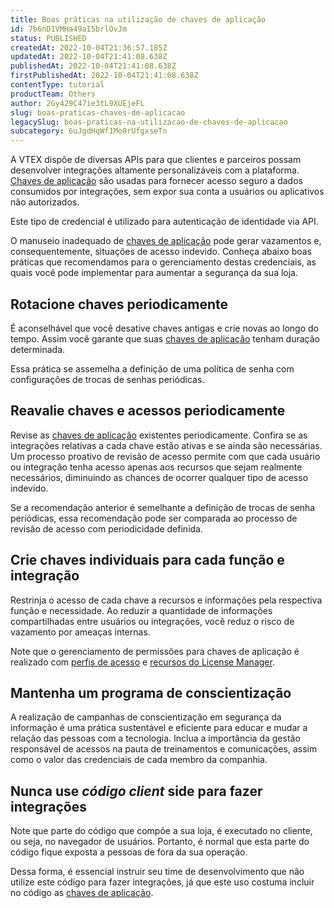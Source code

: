 ```yaml
---
title: Boas práticas na utilização de chaves de aplicação
id: 7b6nD1VMHa49aI5brlOvJm
status: PUBLISHED
createdAt: 2022-10-04T21:36:57.185Z
updatedAt: 2022-10-04T21:41:08.638Z
publishedAt: 2022-10-04T21:41:08.638Z
firstPublishedAt: 2022-10-04T21:41:08.638Z
contentType: tutorial
productTeam: Others
author: 2Gy429C47ie3tL9XUEjeFL
slug: boas-praticas-chaves-de-aplicacao
legacySlug: boas-praticas-na-utilizacao-de-chaves-de-aplicacao
subcategory: 6uJgdHqWf1Mo0rUfgxseTn
---
```


A VTEX dispõe de diversas APIs para que clientes e parceiros possam desenvolver integrações altamente personalizáveis ​​com a plataforma.  [Chaves de aplicação](https://help.vtex.com/tutorial/application-keys--2iffYzlvvz4BDMr6WGUtet) são usadas para fornecer acesso seguro a dados consumidos por integrações, sem expor sua conta a usuários ou aplicativos não autorizados.

<div class = "alert alert-info">
Este tipo de credencial é utilizado para autenticação de identidade via API.
</div>

O manuseio inadequado de [chaves de aplicação](https://help.vtex.com/tutorial/application-keys--2iffYzlvvz4BDMr6WGUtet) pode gerar vazamentos e, consequentemente, situações de acesso indevido. Conheça abaixo boas práticas que recomendamos para o gerenciamento destas credenciais, as quais você pode implementar para aumentar a segurança da sua loja.
## Rotacione chaves periodicamente

É aconselhável que você desative chaves antigas e crie novas ao longo do tempo. Assim você garante que suas [chaves de aplicação](https://help.vtex.com/tutorial/application-keys--2iffYzlvvz4BDMr6WGUtet) tenham duração determinada.

Essa prática se assemelha a definição de uma política de senha com configurações de trocas de senhas periódicas. 

## Reavalie chaves e acessos periodicamente

Revise as [chaves de aplicação](https://help.vtex.com/tutorial/application-keys--2iffYzlvvz4BDMr6WGUtet) existentes periodicamente. Confira se as integrações relativas a cada chave estão ativas e se ainda são necessárias. Um processo proativo de revisão de acesso permite com que cada usuário ou integração tenha acesso apenas aos recursos que sejam realmente necessários, diminuindo as chances de ocorrer qualquer tipo de acesso indevido. 

Se a recomendação anterior é semelhante a definição de trocas de senha periódicas, essa recomendação pode ser comparada ao processo de revisão de acesso com periodicidade definida.

## Crie chaves individuais para cada função e integração

Restrinja o acesso de cada chave a recursos e informações pela respectiva função e necessidade. Ao reduzir a quantidade de informações compartilhadas entre usuários ou integrações, você reduz o risco de vazamento por ameaças internas.

Note que o gerenciamento de permissões para chaves de aplicação é realizado com [perfis de acesso](https://help.vtex.com/tutorial/roles--7HKK5Uau2H6wxE1rH5oRbc) e [recursos do License Manager](https://help.vtex.com/tutorial/license-manager-resources--3q6ztrC8YynQf6rdc6euk3).

## Mantenha um programa de conscientização

A realização de campanhas de conscientização em segurança da informação é uma prática sustentável e eficiente para educar e mudar a relação das pessoas com a tecnologia. Inclua a importância da gestão responsável de acessos na pauta de treinamentos e comunicações, assim como o valor das credenciais de cada membro da companhia.

## Nunca use _código client_ side para fazer integrações

Note que parte do código que compõe a sua loja, é executado no cliente, ou seja, no navegador de usuários. Portanto, é normal que esta parte do código fique exposta a pessoas de fora da sua operação.

Dessa forma, é essencial instruir seu time de desenvolvimento que não utilize este código para fazer integrações, já que este uso costuma incluir no código as [chaves de aplicação](https://help.vtex.com/tutorial/application-keys--2iffYzlvvz4BDMr6WGUtet).
